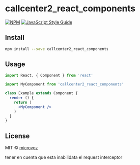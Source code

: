 # callcenter2_react_components

>

[![NPM](https://img.shields.io/npm/v/callcenter2_react_components.svg)](https://www.npmjs.com/package/callcenter2_react_components) [![JavaScript Style Guide](https://img.shields.io/badge/code_style-standard-brightgreen.svg)](https://standardjs.com)

## Install

```bash
npm install --save callcenter2_react_components
```

## Usage

```jsx
import React, { Component } from 'react'

import MyComponent from 'callcenter2_react_components'

class Example extends Component {
  render () {
    return (
      <MyComponent />
    )
  }
}
```

## License

MIT © [microvoz](https://github.com/microvoz)



tener en cuenta que esta inabilidata el request interceptor


